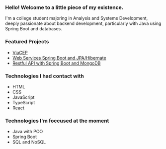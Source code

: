 ### Hello! Welcome to a little piece of my existence.
I'm a college student majoring in Analysis and Systems Development, deeply passionate about backend development, particularly with Java using Spring Boot and databases.

### Featured Projects
- [ViaCEP](https://github.com/camilazucchi/via-cep)
- [Web Services Spring Boot and JPA/Hibernate](https://github.com/camilazucchi/workshop-springboot3-jpa)
- [Restful API with Spring Boot and MongoDB](https://github.com/camilazucchi/workshop-springboot3-mongodb)

### Technologies I had contact with
- HTML
- CSS
- JavaScript
- TypeScript
- React

### Technologies I'm foccused at the moment
- Java with POO
- Spring Boot
- SQL and NoSQL  

